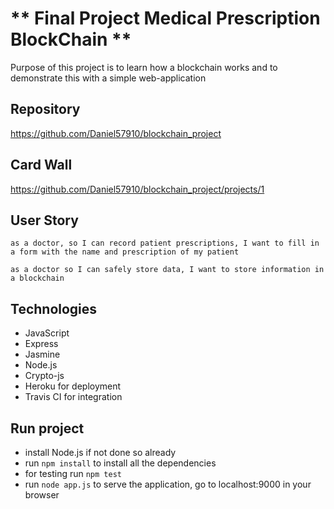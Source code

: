 ** Final Project Medical Prescription BlockChain **
==================================================

Purpose of this project is to learn how a blockchain works and to demonstrate this with a simple web-application

Repository
-------
https://github.com/Daniel57910/blockchain_project

Card Wall
-------
https://github.com/Daniel57910/blockchain_project/projects/1

User Story
-------
```
as a doctor, so I can record patient prescriptions, I want to fill in a form with the name and prescription of my patient
```
```
as a doctor so I can safely store data, I want to store information in a blockchain
```

Technologies
-----
* JavaScript
* Express
* Jasmine
* Node.js
* Crypto-js
* Heroku for deployment
* Travis CI for integration

Run project
-----
* install Node.js if not done so already
* run ```npm install``` to install all the dependencies
* for testing run ```npm test```
* run ```node app.js``` to serve the application, go to localhost:9000 in your browser
